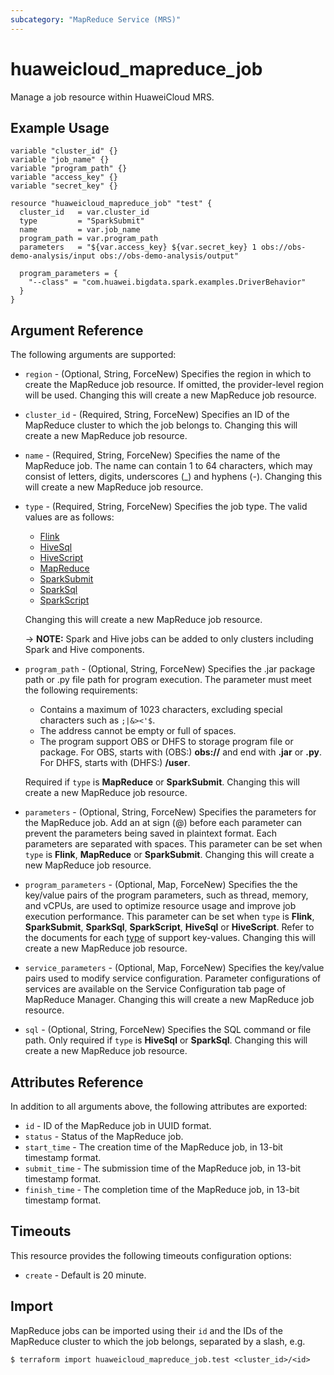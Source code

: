 ```yaml
---
subcategory: "MapReduce Service (MRS)"
---
```


# huaweicloud_mapreduce_job

Manage a job resource within HuaweiCloud MRS.

## Example Usage

```hcl
variable "cluster_id" {}
variable "job_name" {}
variable "program_path" {}
variable "access_key" {}
variable "secret_key" {}

resource "huaweicloud_mapreduce_job" "test" {
  cluster_id   = var.cluster_id
  type         = "SparkSubmit"
  name         = var.job_name
  program_path = var.program_path
  parameters   = "${var.access_key} ${var.secret_key} 1 obs://obs-demo-analysis/input obs://obs-demo-analysis/output"

  program_parameters = {
    "--class" = "com.huawei.bigdata.spark.examples.DriverBehavior"
  }
}
```

## Argument Reference

The following arguments are supported:

* `region` - (Optional, String, ForceNew) Specifies the region in which to create the MapReduce job resource.
  If omitted, the provider-level region will be used.
  Changing this will create a new MapReduce job resource.

* `cluster_id` - (Required, String, ForceNew) Specifies an ID of the MapReduce cluster to which the
  job belongs to.
  Changing this will create a new MapReduce job resource.

* `name` - (Required, String, ForceNew) Specifies the name of the MapReduce job.
  The name can contain 1 to 64 characters, which may consist of letters, digits,
  underscores (_) and hyphens (-).
  Changing this will create a new MapReduce job resource.

* `type` - (Required, String, ForceNew) Specifies the job type.
  The valid values are as <span id="jump">follows</span>:
  + [Flink](https://support.huaweicloud.com/intl/en-us/usermanual-mrs/mrs_01_0527.html)
  + [HiveSql](https://support.huaweicloud.com/intl/en-us/usermanual-mrs/mrs_01_0525.html)
  + [HiveScript](https://support.huaweicloud.com/intl/en-us/usermanual-mrs/mrs_01_0525.html)
  + [MapReduce](https://support.huaweicloud.com/intl/en-us/usermanual-mrs/mrs_01_0052.html)
  + [SparkSubmit](https://support.huaweicloud.com/intl/en-us/usermanual-mrs/mrs_01_0524.html)
  + [SparkSql](https://support.huaweicloud.com/intl/en-us/usermanual-mrs/mrs_01_0526.html)
  + [SparkScript](https://support.huaweicloud.com/intl/en-us/usermanual-mrs/mrs_01_0526.html)

  Changing this will create a new MapReduce job resource.

  -> **NOTE:** Spark and Hive jobs can be added to only clusters including Spark and Hive components.

* `program_path` - (Optional, String, ForceNew) Specifies the .jar package path or .py file path for program execution.
  The parameter must meet the following requirements:
  + Contains a maximum of 1023 characters, excluding special characters such as `;|&><'$`.
  + The address cannot be empty or full of spaces.
  + The program support OBS or DHFS to storage program file or package. For OBS, starts with (OBS:) **obs://** and end
    with **.jar** or **.py**. For DHFS, starts with (DHFS:) **/user**.

  Required if `type` is __MapReduce__ or __SparkSubmit__.
  Changing this will create a new MapReduce job resource.

* `parameters` - (Optional, String, ForceNew) Specifies the parameters for the MapReduce job.
  Add an at sign (@) before each parameter can prevent the parameters being saved in plaintext format.
  Each parameters are separated with spaces.
  This parameter can be set when `type` is __Flink__, __MapReduce__ or __SparkSubmit__.
  Changing this will create a new MapReduce job resource.

* `program_parameters` - (Optional, Map, ForceNew) Specifies the the key/value pairs of the program parameters, such as
  thread, memory, and vCPUs, are used to optimize resource usage and improve job execution performance.
  This parameter can be set when `type` is __Flink__, __SparkSubmit__, __SparkSql__, __SparkScript__, __HiveSql__ or
  __HiveScript__.
  Refer to the documents for each [type](#jump) of support key-values.
  Changing this will create a new MapReduce job resource.

* `service_parameters` - (Optional, Map, ForceNew) Specifies the key/value pairs used to modify service configuration.
  Parameter configurations of services are available on the Service Configuration tab page of MapReduce Manager.
  Changing this will create a new MapReduce job resource.

* `sql` - (Optional, String, ForceNew) Specifies the SQL command or file path.
  Only required if `type` is __HiveSql__ or __SparkSql__.
  Changing this will create a new MapReduce job resource.

## Attributes Reference

In addition to all arguments above, the following attributes are exported:

* `id` - ID of the MapReduce job in UUID format.
* `status` - Status of the MapReduce job.
* `start_time` - The creation time of the MapReduce job, in 13-bit timestamp format.
* `submit_time` - The submission time of the MapReduce job, in 13-bit timestamp format.
* `finish_time` - The completion time of the MapReduce job, in 13-bit timestamp format.

## Timeouts

This resource provides the following timeouts configuration options:

* `create` - Default is 20 minute.

## Import

MapReduce jobs can be imported using their `id` and the IDs of the MapReduce cluster to which the job belongs,
separated by a slash, e.g.

```
$ terraform import huaweicloud_mapreduce_job.test <cluster_id>/<id>
```
